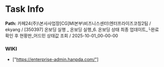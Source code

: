 # Task Info

**Path:** 카페24(주)\본사사업장\[CG]MI본부\비즈니스센터\엔터프라이즈코칭2팀 / ekyang / [350397] 온보딩 실행 _ 온보딩 실행_6. 온보딩 상태 최종 업데이트_└완료 확인 후 현황판_어드민 상태값 조회 / 2025-10-01_00-00-00

### WIKI
- ["https://enterprise-admin.hanpda.com/"]

